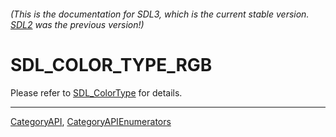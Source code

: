 ###### (This is the documentation for SDL3, which is the current stable version. [SDL2](https://wiki.libsdl.org/SDL2/) was the previous version!)
# SDL_COLOR_TYPE_RGB

Please refer to [SDL_ColorType](SDL_ColorType) for details.

----
[CategoryAPI](CategoryAPI), [CategoryAPIEnumerators](CategoryAPIEnumerators)

